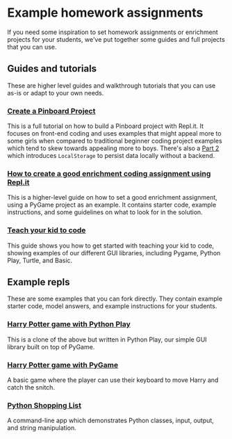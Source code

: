 # Example homework assignments

If you need some inspiration to set homework assignments or enrichment projects for your students, we've put together some guides and full projects that you can use.

## Guides and tutorials

These are higher level guides and walkthrough tutorials that you can use as-is or adapt to your own needs.

### [Create a Pinboard Project](./PinboardProject)

This is a full tutorial on how to build a Pinboard project with Repl.it. It focuses on front-end coding and uses examples that might appeal more to some girls when compared to traditional beginner coding project examples which tend to skew towards appealing more to boys. There's also a [Part 2](./PinboardProject-2) which introduces `LocalStorage` to persist data locally without a backend.

### [How to create a good enrichment coding assignment using Repl.it](./EnrichmentHomework)

This is a higher-level guide on how to set a good enrichment assignment, using a PyGame project as an example. It contains starter code, example instructions, and some guidelines on what to look for in the solution.

### [Teach your kid to code](./TeachYourKid)

This guide shows you how to get started with teaching your kid to code, showing examples of our different GUI libraries, including Pygame, Python Play, Turtle, and Basic.

## Example repls

These are some examples that you can fork directly. They contain example starter code, model answers, and example instructions for your students.

### [Harry Potter game with Python Play](https://repl.it/@ritza/PlayPotterGame)

This is a clone of the above but written in Python Play, our simple GUI library built on top of PyGame.

### [Harry Potter game with PyGame]( https://repl.it/@ritza/PotterGame)

A basic game where the player can use their keyboard to move Harry and catch the snitch.

### [Python Shopping List](https://repl.it/@ritza/ShoppingList)

A command-line app which demonstrates Python classes, input, output, and string manipulation.
